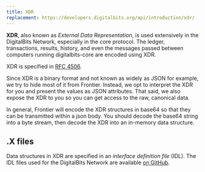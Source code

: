 ```yaml
---
title: XDR
replacement: https://developers.digitalbits.org/api/introduction/xdr/
---
```


**XDR**, also known as _External Data Representation_, is used extensively in
the DigitalBits Network, especially in the core protocol.  The ledger, transactions, results,
history, and even the messages passed between computers running digitalbits-core
are encoded using XDR.

XDR is specified in [RFC 4506](http://tools.ietf.org/html/rfc4506.html).

Since XDR is a binary format and not known as widely as JSON for example, we try
to hide most of it from Frontier.  Instead, we opt to interpret the XDR for you
and present the values as JSON attributes.  That said, we also expose the XDR
to you so you can get access to the raw, canonical data.

In general, Frontier will encode the XDR structures in base64 so that they can be 
transmitted within a json body.  You should decode the base64 string
into a byte stream, then decode the XDR into an in-memory data structure.

## .X files

Data structures in XDR are specified in an _interface definition file_ (IDL).
The IDL files used for the DigitalBits Network are available
[on GitHub](https://github.com/digitalbits/digitalbits-core/tree/master/src/xdr).
